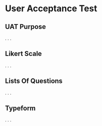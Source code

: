 User Acceptance Test
============================
## UAT Purpose 
. . .

## Likert Scale
. . .

## Lists Of Questions
. . .

## Typeform
. . .
